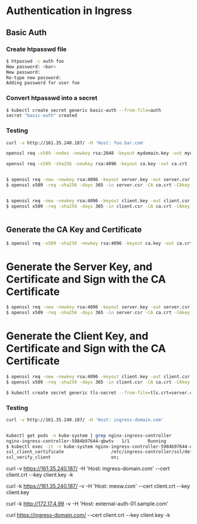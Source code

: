 # Authentication in Ingress  

## Basic Auth   
### Create htpasswd file  
```bash
$ htpasswd -c auth foo
New password: <bar>
New password:
Re-type new password:
Adding password for user foo
```  

### Convert htpasswd into a secret  
```bash
$ kubectl create secret generic basic-auth --from-file=auth
secret "basic-auth" created
```  

### Testing  
```bash
curl -v http://161.35.240.187/ -H 'Host: foo.bar.com'
```  

```bash
openssl req -x509 -nodes -newkey rsa:2048 -keyout mydomain.key -out mydomain.crt -subj "/CN=mydomain.com" -reqexts SAN -extensions SAN -config <(cat /etc/ssl/openssl.cnf <(printf "[SAN]\nsubjectAltName=DNS:mydomain.com,DNS:www.mydomain.com"))
```

```bash
openssl req -x509 -sha256 -newkey rsa:4096 -keyout ca.key -out ca.crt -days 356 -nodes -subj '/CN=Anvesh'  -reqexts SAN -extensions SAN -config <(cat /etc/ssl/openssl.cnf <(printf "[SAN]\nsubjectAltName=DNS:mydomain.com,DNS:www.mydomain.com"))


$ openssl req -new -newkey rsa:4096 -keyout server.key -out server.csr -nodes -subj '/CN=mydomain.com'
$ openssl x509 -req -sha256 -days 365 -in server.csr -CA ca.crt -CAkey ca.key -set_serial 01 -out server.crt


$ openssl req -new -newkey rsa:4096 -keyout client.key -out client.csr -nodes -subj '/CN=Anvesh'
$ openssl x509 -req -sha256 -days 365 -in client.csr -CA ca.crt -CAkey ca.key -set_serial 02 -out client.crt



```


## Generate the CA Key and Certificate  
```bash
$ openssl req -x509 -sha256 -newkey rsa:4096 -keyout ca.key -out ca.crt -days 356 -nodes -subj '/CN=Anvesh' 
```  

# Generate the Server Key, and Certificate and Sign with the CA Certificate  
```bash
$ openssl req -new -newkey rsa:4096 -keyout server.key -out server.csr -nodes -subj '/CN=ingress-domain.com'
$ openssl x509 -req -sha256 -days 365 -in server.csr -CA ca.crt -CAkey ca.key -set_serial 01 -out server.crt
```  

# Generate the Client Key, and Certificate and Sign with the CA Certificate
```bash
$ openssl req -new -newkey rsa:4096 -keyout client.key -out client.csr -nodes -subj '/CN=Anvesh'
$ openssl x509 -req -sha256 -days 365 -in client.csr -CA ca.crt -CAkey ca.key -set_serial 02 -out client.crt
```  

```bash
$ kubectl create secret generic tls-secret --from-file=tls.crt=server.crt --from-file=tls.key=server.key --from-file=ca.crt=ca.crt
```

### Testing  
```bash
curl -v http://161.35.240.187/ -H 'Host: ingress-domain.com'
```  

```bash

kubectl get pods -n kube-system | grep nginx-ingress-controller
nginx-ingress-controller-5984b97644-qbwtv   1/1       Running
$ kubectl exec -it -n kube-system nginx-ingress-controller-5984b97644-qbwtv cat /etc/nginx/nginx.conf | grep ssl_client_certificate -A 1
ssl_client_certificate                  /etc/ingress-controller/ssl/default-my-certs.pem;
ssl_verify_client                       on;

```



curl -v https://161.35.240.187/ -H 'Host: ingress-domain.com' --cert client.crt --key client.key -k



curl -k https://161.35.240.187/ -v -H 'Host: meow.com' --cert client.crt --key client.key 



curl -k http://172.17.4.99 -v -H 'Host: external-auth-01.sample.com'


curl https://ingress-domain.com/ --cert client.crt --key client.key -k